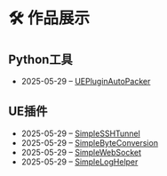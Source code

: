 # 🛠️ 作品展示

## Python工具
- 2025-05-29 – [UEPluginAutoPacker](https://raw.githubusercontent.com/mengzhishanghun/mengzhishanghun/main/Projects/Python%E5%B7%A5%E5%85%B7/UEPluginAutoPacker.md)

## UE插件
- 2025-05-29 – [SimpleSSHTunnel](https://raw.githubusercontent.com/mengzhishanghun/mengzhishanghun/main/Projects/UE%E6%8F%92%E4%BB%B6/SimpleSSHTunnel.md)
- 2025-05-29 – [SimpleByteConversion](https://raw.githubusercontent.com/mengzhishanghun/mengzhishanghun/main/Projects/UE%E6%8F%92%E4%BB%B6/SimpleByteConversion.md)
- 2025-05-29 – [SimpleWebSocket](https://raw.githubusercontent.com/mengzhishanghun/mengzhishanghun/main/Projects/UE%E6%8F%92%E4%BB%B6/SimpleWebSocket.md)
- 2025-05-29 – [SimpleLogHelper](https://raw.githubusercontent.com/mengzhishanghun/mengzhishanghun/main/Projects/UE%E6%8F%92%E4%BB%B6/SimpleLogHelper.md)
